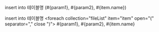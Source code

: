 insert into 테이블명
<foreach collection="fileList" item="item" separator=",">
  (#{param1}, #{param2}, #{item.name})
</foreach>

insert into 테이블명
<foreach collection="fileList" item="item" open="("  separator="," close ")">
#{param1}, #{param2}, #{item.name}
</foreach>
